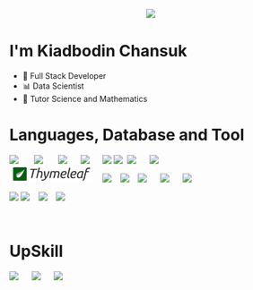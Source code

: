 <p align="center"> 
<img   src="https://ninefreelance.com/assets/images/logo/ninefreelance-logo-2.jpg" width="500">    
</p>

#  I'm  Kiadbodin Chansuk 

- :rocket: Full Stack Developer 
- :bar_chart: Data Scientist 
- :milky_way: Tutor Science and Mathematics 

# Languages, Database and Tool

<img src="https://www.php.net/images/logos/new-php-logo.svg" width="60"> &nbsp;&nbsp; &nbsp;&nbsp;  <img src="https://laravel.com/img/logomark.min.svg" width="50"> &nbsp;&nbsp; &nbsp;&nbsp;
<img src="https://laravel.com/img/logotype.min.svg" width="50"> &nbsp; &nbsp;&nbsp; <img src="https://user-images.githubusercontent.com/89516355/235416221-cf1ccd02-ae8d-45c5-b900-444dd1ae9b47.png" width="90"> &nbsp;  &nbsp;&nbsp;
<img src="https://www.python.org/static/community_logos/python-logo.png" width="150"> 
<img src="https://static.javatpoint.com/core/images/java-logo1.png" width="100"> &nbsp;<img src="https://openjdk.org/images/openjdk.png" width="105"> &nbsp;  &nbsp;&nbsp; <img src="https://spring.io/img/spring-2.svg" width="100"/> &nbsp;&nbsp;  
 <img src="https://raw.githubusercontent.com/thymeleaf/thymeleaf-org/main/artwork/thymeleaf%202016/thymeleaf_logo_white.png" width="150"/> &nbsp;&nbsp;
 <img src="https://ninefreelance.com/assets/images/logo/html2css-js.png" width="120"/> &nbsp;&nbsp;
 <img src="https://upload.wikimedia.org/wikipedia/commons/f/fd/JQuery-Logo.svg" width="100"/> &nbsp;&nbsp;
<img src="https://mariadb.com/wp-content/uploads/2019/11/mariadb-horizontal-blue.svg" width="150"/> &nbsp;&nbsp;&nbsp;&nbsp; <img src="https://www.mysql.com/common/logos/logo-mysql-170x115.png" width="100"/> &nbsp;&nbsp;
 &nbsp;&nbsp;<img src="https://seeklogo.com/images/M/microsoft-sql-server-logo-96AF49E2B3-seeklogo.com.png" width="90"/> 
 
 <img src="https://ermaster.sourceforge.net/content/manual/en/images/ermuster_big.png" width="110"/> <img src="https://code.visualstudio.com/assets/images/code-stable.png" width="50"/>  &nbsp;&nbsp; <img src="https://www.eclipse.org/org/artwork/images/eclipse_foundation_logo.jpg" width="100"/>  &nbsp;&nbsp; <img src="https://www.mathjax.org/badge/mj-logo.svg" width="100"/>

<br/>

# UpSkill
<img src="https://upload.wikimedia.org/wikipedia/commons/d/d9/Node.js_logo.svg" width="90"> &nbsp;  &nbsp;&nbsp;
<img src="https://upload.wikimedia.org/wikipedia/commons/8/8e/Nextjs-logo.svg" width="110"> &nbsp;  &nbsp;&nbsp;
<img src="https://upload.wikimedia.org/wikipedia/commons/4/4c/Typescript_logo_2020.svg" width="50"> &nbsp;  &nbsp;&nbsp;

<!--
**kiadbodin/kiadbodin** is a ✨ _special_ ✨ repository because its `README.md` (this file) appears on your GitHub profile.

Here are some ideas to get you started:

- 🔭 I’m currently working on ...
- 🌱 I’m currently learning ...
- 👯 I’m looking to collaborate on ...
- 🤔 I’m looking for help with ...
- 💬 Ask me about ...
- 📫 How to reach me: ...
- 😄 Pronouns: ...
- ⚡ Fun fact: ...
-->
